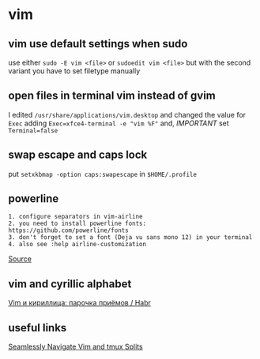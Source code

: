 # vim

## vim use default settings when sudo
use either `sudo -E vim <file>` or `sudoedit vim <file>`
but with the second variant you have to set filetype manually

## open files in terminal vim instead of gvim
 I edited `/usr/share/applications/vim.desktop` and changed the value for `Exec`
 adding `Exec=xfce4-terminal -e "vim %F"` and, *IMPORTANT* set `Terminal=false`

## swap escape and caps lock
put `setxkbmap -option caps:swapescape` in `$HOME/.profile`

## powerline
    1. configure separators in vim-airline
    2. you need to install powerline fonts: https://github.com/powerline/fonts
    3. don't forget to set a font (Deja vu sans mono 12) in your terminal
    4. also see :help airline-customization
[Source](https://vi.stackexchange.com/questions/3359/how-do-i-fix-the-status-bar-symbols-in-the-airline-plugin)

## vim and cyrillic alphabet
[Vim и кириллица: парочка приёмов / Habr](https://habr.com/post/98393/)

## useful links
[Seamlessly Navigate Vim and tmux Splits](http://archive.is/exAZY)
